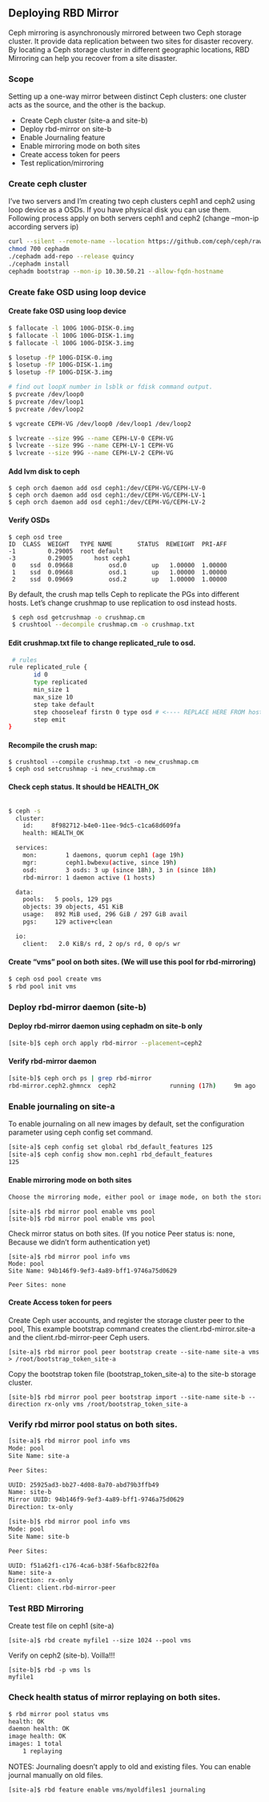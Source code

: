 ## Deploying RBD Mirror

Ceph mirroring is asynchronously mirrored between two Ceph storage cluster. It provide data replication between two sites for disaster recovery. By locating a Ceph storage cluster in different geographic locations, RBD Mirroring can help you recover from a site disaster.

### Scope

Setting up a one-way mirror between distinct Ceph clusters: one cluster acts as the source, and the other is the backup.
* Create Ceph cluster (site-a and site-b)
* Deploy rbd-mirror on site-b
* Enable Journaling feature
* Enable mirroring mode on both sites
* Create access token for peers
* Test replication/mirroring

### Create ceph cluster

I’ve two servers and I’m creating two ceph clusters ceph1 and ceph2 using loop device as a OSDs. If you have physical disk you can use them.
Following process apply on both servers ceph1 and ceph2 (change –mon-ip according servers ip)


```bash
curl --silent --remote-name --location https://github.com/ceph/ceph/raw/quincy/src/cephadm/cephadm
chmod 700 cephadm
./cephadm add-repo --release quincy
./cephadm install
cephadm bootstrap --mon-ip 10.30.50.21 --allow-fqdn-hostname 
```

### Create fake OSD using loop device


#### Create fake OSD using loop device

```bash
$ fallocate -l 100G 100G-DISK-0.img
$ fallocate -l 100G 100G-DISK-1.img
$ fallocate -l 100G 100G-DISK-3.img

$ losetup -fP 100G-DISK-0.img
$ losetup -fP 100G-DISK-1.img
$ losetup -fP 100G-DISK-3.img

# find out loopX number in lsblk or fdisk command output. 
$ pvcreate /dev/loop0
$ pvcreate /dev/loop1
$ pvcreate /dev/loop2

$ vgcreate CEPH-VG /dev/loop0 /dev/loop1 /dev/loop2

$ lvcreate --size 99G --name CEPH-LV-0 CEPH-VG
$ lvcreate --size 99G --name CEPH-LV-1 CEPH-VG
$ lvcreate --size 99G --name CEPH-LV-2 CEPH-VG 
```

#### Add lvm disk to ceph

```
$ ceph orch daemon add osd ceph1:/dev/CEPH-VG/CEPH-LV-0
$ ceph orch daemon add osd ceph1:/dev/CEPH-VG/CEPH-LV-1
$ ceph orch daemon add osd ceph1:/dev/CEPH-VG/CEPH-LV-2 
```

#### Verify OSDs
```
$ ceph osd tree
ID  CLASS  WEIGHT   TYPE NAME       STATUS  REWEIGHT  PRI-AFF
-1         0.29005  root default
-3         0.29005      host ceph1
 0    ssd  0.09668          osd.0       up   1.00000  1.00000
 1    ssd  0.09668          osd.1       up   1.00000  1.00000
 2    ssd  0.09669          osd.2       up   1.00000  1.00000 
```

By default, the crush map tells Ceph to replicate the PGs into different hosts. Let’s change crushmap to use replication to osd instead hosts.

```bash
 $ ceph osd getcrushmap -o crushmap.cm
 $ crushtool --decompile crushmap.cm -o crushmap.txt 
```

#### Edit crushmap.txt file to change replicated_rule to osd.
```bash
 # rules
rule replicated_rule {
       id 0
       type replicated
       min_size 1
       max_size 10
       step take default
       step chooseleaf firstn 0 type osd # <---- REPLACE HERE FROM host TO osd
       step emit
} 

```

#### Recompile the crush map:

```
$ crushtool --compile crushmap.txt -o new_crushmap.cm
$ ceph osd setcrushmap -i new_crushmap.cm 
```


#### Check ceph status. It should be HEALTH_OK

```bash

$ ceph -s
  cluster:
    id:     8f982712-b4e0-11ee-9dc5-c1ca68d609fa
    health: HEALTH_OK

  services:
    mon:        1 daemons, quorum ceph1 (age 19h)
    mgr:        ceph1.bwbexu(active, since 19h)
    osd:        3 osds: 3 up (since 18h), 3 in (since 18h)
    rbd-mirror: 1 daemon active (1 hosts)

  data:
    pools:   5 pools, 129 pgs
    objects: 39 objects, 451 KiB
    usage:   892 MiB used, 296 GiB / 297 GiB avail
    pgs:     129 active+clean

  io:
    client:   2.0 KiB/s rd, 2 op/s rd, 0 op/s wr 
```

#### Create “vms” pool on both sites. (We will use this pool for rbd-mirroring)

```bash
$ ceph osd pool create vms
$ rbd pool init vms 

```

### Deploy rbd-mirror daemon (site-b)
#### Deploy rbd-mirror daemon using cephadm on site-b only


```bash
[site-b]$ ceph orch apply rbd-mirror --placement=ceph2 
```

#### Verify rbd-mirror daemon


```bash 
[site-b]$ ceph orch ps | grep rbd-mirror
rbd-mirror.ceph2.ghmncx  ceph2               running (17h)     9m ago  17h    74.2M        -  17.2.7   4c9b44e95067  d509b0a4d145
```

### Enable journaling on site-a
To enable journaling on all new images by default, set the configuration parameter using ceph config set command.


```bash
[site-a]$ ceph config set global rbd_default_features 125
[site-a]$ ceph config show mon.ceph1 rbd_default_features
125 
```


#### Enable mirroring mode on both sites

```bash
Choose the mirroring mode, either pool or image mode, on both the storage clusters. (In our example we will set pool mode on “vms” pool)
```

```
[site-a]$ rbd mirror pool enable vms pool
[site-b]$ rbd mirror pool enable vms pool 
```

Check mirror status on both sites. (If you notice Peer status is: none, Because we didn’t form authentication yet)

```
[site-a]$ rbd mirror pool info vms
Mode: pool
Site Name: 94b146f9-9ef3-4a89-bff1-9746a75d0629

Peer Sites: none 
```

#### Create Access token for peers
Create Ceph user accounts, and register the storage cluster peer to the pool, This example bootstrap command creates the client.rbd-mirror.site-a and the client.rbd-mirror-peer Ceph users.

```
[site-a]$ rbd mirror pool peer bootstrap create --site-name site-a vms > /root/bootstrap_token_site-a 
```

Copy the bootstrap token file (bootstrap_token_site-a) to the site-b storage cluster.

```
[site-b]$ rbd mirror pool peer bootstrap import --site-name site-b --direction rx-only vms /root/bootstrap_token_site-a 
```

### Verify rbd mirror pool status on both sites.

```bash
[site-a]$ rbd mirror pool info vms
Mode: pool
Site Name: site-a

Peer Sites:

UUID: 25925ad3-bb27-4d08-8a70-abd79b3ffb49
Name: site-b
Mirror UUID: 94b146f9-9ef3-4a89-bff1-9746a75d0629
Direction: tx-only 
```

```bash
[site-b]$ rbd mirror pool info vms
Mode: pool
Site Name: site-b

Peer Sites:

UUID: f51a62f1-c176-4ca6-b38f-56afbc822f0a
Name: site-a
Direction: rx-only
Client: client.rbd-mirror-peer 
```


### Test RBD Mirroring
Create test file on ceph1 (site-a)

```
[site-a]$ rbd create myfile1 --size 1024 --pool vms 
```


Verify on ceph2 (site-b). Voilla!!!

```
[site-b]$ rbd -p vms ls
myfile1 
```

### Check health status of mirror replaying on both sites.

```bash
$ rbd mirror pool status vms
health: OK
daemon health: OK
image health: OK
images: 1 total
    1 replaying 
```

NOTES: Journaling doesn’t apply to old and existing files. You can enable journal manually on old files.

```bash
[site-a]$ rbd feature enable vms/myoldfiles1 journaling 
```


